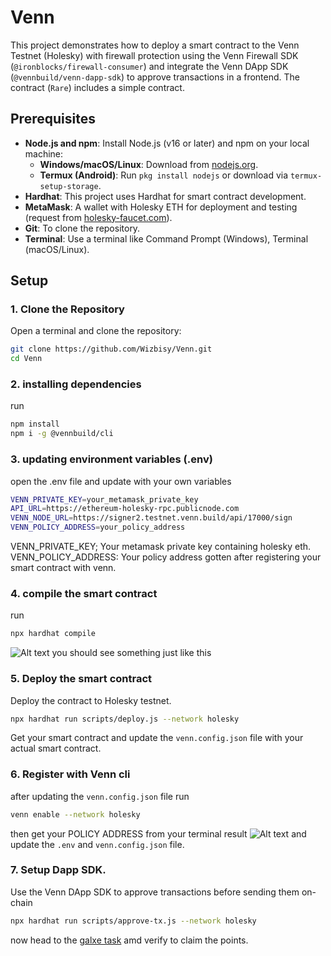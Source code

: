 # Venn

This project demonstrates how to deploy a smart contract to the Venn Testnet (Holesky) with firewall protection using the Venn Firewall SDK (`@ironblocks/firewall-consumer`) and integrate the Venn DApp SDK (`@vennbuild/venn-dapp-sdk`) to approve transactions in a frontend. The contract (`Rare`) includes a simple contract.
## Prerequisites

- **Node.js and npm**: Install Node.js (v16 or later) and npm on your local machine:
  - **Windows/macOS/Linux**: Download from [nodejs.org](https://nodejs.org).
  - **Termux (Android)**: Run `pkg install nodejs` or download via `termux-setup-storage`.
- **Hardhat**: This project uses Hardhat for smart contract development.
- **MetaMask**: A wallet with Holesky ETH for deployment and testing (request from [holesky-faucet.com](https://holesky-faucet.com)).
- **Git**: To clone the repository.
- **Terminal**: Use a terminal like Command Prompt (Windows), Terminal (macOS/Linux).
## Setup

### 1. Clone the Repository
Open a terminal and clone the repository:
```bash
git clone https://github.com/Wizbisy/Venn.git
cd Venn
```
### 2. installing dependencies
run
```bash
npm install
npm i -g @vennbuild/cli
```
### 3. updating environment variables (.env)
open the .env file and update with your own variables 
```bash
VENN_PRIVATE_KEY=your_metamask_private_key
API_URL=https://ethereum-holesky-rpc.publicnode.com
VENN_NODE_URL=https://signer2.testnet.venn.build/api/17000/sign
VENN_POLICY_ADDRESS=your_policy_address
```
VENN_PRIVATE_KEY; Your metamask private key containing holesky eth.
VENN_POLICY_ADDRESS: Your policy address gotten after registering your smart contract with venn.

### 4. compile the smart contract 
run
```bash
npx hardhat compile
```
![Alt text](path/to/image1.png) you should see something just like this 
### 5. Deploy the smart contract 
Deploy the contract to Holesky testnet.
```bash
npx hardhat run scripts/deploy.js --network holesky
```
Get your smart contract and update the `venn.config.json` file with your actual smart contract.

### 6. Register with Venn cli 
after updating the `venn.config.json` file run 
```bash
venn enable --network holesky
```
then get your POLICY ADDRESS from your terminal result ![Alt text](path/to/image.png) and update the `.env` and `venn.config.json` file.

### 7. Setup Dapp SDK.
Use the Venn DApp SDK to approve transactions before sending them on-chain 
```bash
npx hardhat run scripts/approve-tx.js --network holesky
```
now head to the [galxe task](https://app.galxe.com/quest/nj4xyZSwmKCysKVriKTCi6/GCg8NtpjAD) amd verify to claim the points.
